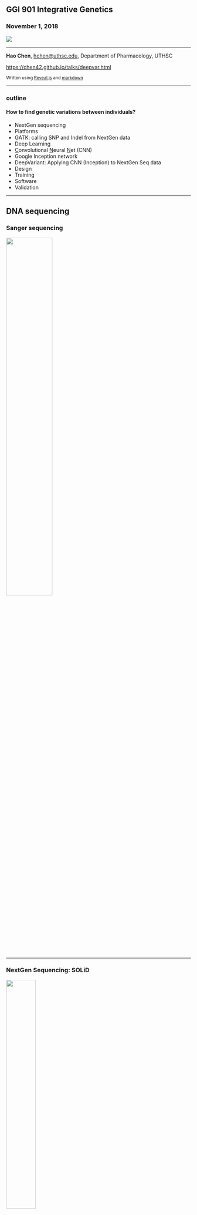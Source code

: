 
## GGI 901 Integrative Genetics 

### November 1, 2018 


<a href="https://www.nature.com/articles/nbt.4235" target=_new> <img src="./images/deepvar/cover.png"></a>

<hr style="color:royalblue">

 **Hao Chen**, hchen@uthsc.edu, Department of Pharmacology, UTHSC

https://chen42.github.io/talks/deepvar.html

<small> Written using [Reveal.js](https://github.com/hakimel/reveal.js) and [markdown](https://help.github.com/categories/writing-on-github/) </small>

---

### outline

#### How to find genetic variations between individuals?

* NextGen sequencing
 * Platforms
 * GATK: calling SNP and Indel from NextGen data
* Deep Learning
 * <u>C</u>onvolutional <u>N</u>eural <u>N</u>et (CNN)
 * Google Inception network
* DeepVariant: Applying CNN (Inception) to NextGen Seq data 
 * Design
 * Training
 * Software
 * Validation

---
## DNA sequencing

### Sanger sequencing 

<img src="https://ka-perseus-images.s3.amazonaws.com/d56c026870bbfee4658a9eaa52daba496d4a58ad.png" width=50%>

---
### NextGen Sequencing: SOLiD

<a href="http://seqanswers.com/forums/showthread.php?t=10">
<img src="http://seqanswers.com/forums/images/content/abi-fig4.jpg" width=40%>
</a>

---

### NextGen Sequencing: Illumina 


<img src="http://www.biofidal-lab.com/site/images/normal/NextGen-Sequencing-Whole-Genome-Sequencing56b9ea45bd182.png" width=70%>
---

### NextGen Sequencing: Ion Torrent

<img src="https://www.omicsonline.org/articles-images/biology-and-medicine-torrent-9-395-g003.png" width=70%>

---

### NextGen Seq data files 

Illumina, Ion Torrent: fasta


```
>cluster_2:UMI_ATTCCG # record name; starts with '>'
TTTCCGGGGCACATAATCTTCAGCCGGGCGC # DNA sequence

```

Illumina, Ion Torrent: fastq

```
@cluster_2:UMI_ATTCCG # record name; starts with '@'
TTTCCGGGGCACATAATCTTCAGCCGGGCGC # DNA sequence
+ # empty line; starts with '+'
9C;=;=<9@4868>9:67AA<9>65<=>591 # phred-scaled quality scores
``` 

SOLiD: csfasta

```
>2_14_26_F3
T110021221100310030120022032222111321022112223
```
---

## GATK: A topic for future class

<a href="https://software.broadinstitute.org/gatk/best-practices/workflow?id=11145" target=_new> 
<img src="https://us.v-cdn.net/5019796/uploads/editor/mz/tzm69d8e2spl.png" width=70%></a>


---

## Challenges of variant discovery 
 from NextGen sequencing data

* Sequencing data contains errors (0.1-10%)
* Error has many sources
* Error is depend on technology used
* GATK statistical models
	* logistic regression for base errors
	* hidden Markov for read likelihood given the haplotypes
	* naive Bayes classifier for variant calling
		* Gaussian mixture model with hand-crafted feature to remove common false positive 
	* optimized for the Illumina platform
* <font color="darkorange">Can we use one single learning model to achieve better performance? </font>

---

## Neural Network
### one node at a time

<img src="https://cdn-images-1.medium.com/max/1600/1*v88ySSMr7JLaIBjwr4chTw.jpeg" width=70%>

---

## Deep Neural Network
### Fully connected
<img src="http://www.electronicdesign.com/sites/electronicdesign.com/files/MachineLearning_WTD_Fig3.png" width=70%>

---

## Deep Neural network
### Loss Function

<table><tr><td>
<img src="https://cdn-images-1.medium.com/max/1040/1*mlXnpXGdhMefPybSQtRmDA.png">
</td><td>

<img src="https://cdn-images-1.medium.com/max/1040/1*EqTaoCB1NmJnsRYEezSACA.png">
</td></tr></table>

---

## Linear regresssion by iterative updates [R code](https://www.r-bloggers.com/linear-regression-by-gradient-descent/)



<img src="./images/deep_learning/gradient_descent_for_linear_regression.gif"  width=70%>


```
## theta is the parameter, alpha is learning rate
for (i in 1:num_iters) {
 error <- (X %*% theta - y)
 delta <- t(X) %*% error / length(y)
 theta <- theta - alpha * delta
}

```

---

## Deep Neural network
### gradient descent, learning rate

<table><tr><td width=50%>

<img src="https://www.jeremyjordan.me/content/images/2018/02/Screen-Shot-2018-02-24-at-11.47.09-AM.png"><br>

<img src="http://home.agh.edu.pl/~horzyk/lectures/ai/GradientDescentOfErrorFunction.jpg">
</td><td width=50%>

<img src="https://blog.paperspace.com/content/images/2018/05/challenges-1.png">
</td></tr></table>

---

## Deep Neural network

### Training the network

<a href="https://theclevermachine.wordpress.com/tag/backpropagation/">
<img src="./images/deepvar/fprop_bprop5.png" width=70%>

</a>


---
## Live demo of DNN

<a href="https://lecture-demo.ira.uka.de/neural-network-demo/?preset=Three%20classes%20test" target=_new ><img src="./images/deepvar/neuralnet.png"></a>

---


## Convolution

![](https://ujwlkarn.files.wordpress.com/2016/07/screen-shot-2016-07-24-at-11-25-13-pm.png?w=150&h=136)
![](https://ujwlkarn.files.wordpress.com/2016/07/screen-shot-2016-07-24-at-11-25-24-pm.png?w=74&h=64) 
![](https://ujwlkarn.files.wordpress.com/2016/07/convolution_schematic.gif?w=268&h=196&zoom=2)

https://ujjwalkarn.me/2016/08/11/intuitive-explanation-convnets/

---

## Convolution as feature detector

![](https://ujwlkarn.files.wordpress.com/2016/08/screen-shot-2016-08-05-at-11-03-00-pm.png?w=342&h=562)

https://ujjwalkarn.me/2016/08/11/intuitive-explanation-convnets/

---

## Deep Neural network

### ConvNet, CNN

![](https://www.mathworks.com/content/mathworks/www/en/discovery/convolutional-neural-network/jcr:content/mainParsys/image_copy.adapt.full.high.jpg/1523891796216.jpg)

---

## Visual example of a ConvNet

<a href="http://scs.ryerson.ca/~aharley/vis/conv/"><img src="https://ujwlkarn.files.wordpress.com/2016/08/conv_all.png?w=1024"></a>


Author: [Adam Harley](http://www.cs.cmu.edu/~aharley/)

---

## Google InceptionNet

<img src="./images/deepvar/inceptionv1.png" width=80%>

[InceptionNet](https://towardsdatascience.com/a-simple-guide-to-the-versions-of-the-inception-network-7fc52b863202)


---


## DeepVariant 

sources of info

* Dec 14 2016 [BioRxiv](https://www.biorxiv.org/content/early/2016/12/14/092890)
* Dec 04 2017 [Google Blog](https://ai.googleblog.com/2017/12/deepvariant-highly-accurate-genomes.html)
* Sep 24 2018 [Nature Biotechnology](https://www.nature.com/articles/nbt.4235)

---

## DeepVariant

### workflow

<img src="./images/deepvar/deepvar_workflow.png" width=80%>

---

## DeepVariant

### converting sequences to image

1.  local realign (GATK)   
1.  find candidate variants  
1.  construct one RGB image for each candidate  
    * each pixel represents one base position
    * image size can be  221 pixel (w) x 100 pixel (h)
        * for each SNP, consider 110 bases on each side
        * max 95 reads per images (first 5 rows reserved for the reference)


---

## DeepVariant

### coding read info in the image

```
def get_base_color(base):
 base_to_color = {'A': 250, 'G': 180, 'T': 100, 'C': 30}
 return base_to_color.get(base, 0)

def get_quality_color(quality):
 return int(254.0 * (min(40, quality) / 40.0))

def get_strand_color(on_positive_strand):
 return 70 if on_positive_strand else 240

def get_base_alpha(read_base, ref_base, read, call):
 alpha1 = 1.0 if read_supports_alt_allele(read, call.alt_allele) else 0.6
 alpha2 = 0.2 if read_base == ref_base else 1.0
 return alpha1 * alpha2

def make_pixel(red, green, blue, alpha):
 return RGB(int(alpha * red), int(alpha * green), int(alpha * blue))
```

---
## DeepVariant

### Visualizing examples 

* GitHub: online repository for code, with version control
* Python: programming language
* ipython notebook: an environment to run python code section by section
* Google colab: a cloud version of the ipython notebook

[example](https://github.com/chen42/deepvariant)

---

## DeepVariant
###  results 

<img src="./images/deepvar/deepvar_eval.png" width=100%>


---

## DeepVariant

### Sequencing Platforms

|Data| Caller| Sensitivity |PPV| F1|
|---|---|---|---|---|
|Ion  AmpliSeq  exome | DeepVariant | 94.12% | 99.79% | 96.87%|
| | TVC | 96.47% | 98.11% | 97.28%|
|| GATK | 93.24% | 19.15% | 31.78%|
|Illumina  TruSeq  exome | DeepVariant | 93.01% | 99.39% | 96.09%|
| | Ensemble | 92.92% | 98.08% | 95.43%|
| |GATK | 91.02% | 99.30% | 94.98%|
|10X  Chromium  75x  WGS | DeepVariant | 98.73% | 99.91% | 99.32%|
| |Long-ranger | 98.13% | 98.26% | 98.19%|
|| GATK | 99.08% | 94.62% | 96.80%|
|PacBio  raw  reads  40x  WGS | DeepVariant | 88.51% | 97.25% | 92.67%|
|| samtools | 89.34% | 40.89% | 56.10%|
| SOLID  85x | DeepVariant | 76.62% | 99.01% | 86.39%|
| | GATK | 73.91% | 84.26% | 78.75%|

---

## DeepVariant

### recall vs precision 

<img src="./images/deepvar/deepvar_recall_prec.png" width=40%>

---

## DeepVariant

### Genotype quality 

<img src="./images/deepvar/deepvar_genotype_qual.png" width=70%>

---

## Summary

* Deep learning (ConvNet) can be used to identify genetic variants from NextGen sequencing data
* Advantage over current state-of-the-art (GATK) is small (better at indels)
* Additional advantage is in adapting to identifying novel variants on non-illumina platform
  * All GATK results were obtained using 1000 genome known variants during indel Realign and dbSNP during base recalibration
* Disadvantage is the need to use GPU, maybe increased computation time.


---
## Similar approaches

* Clairvoyante:  [pdf](https://www.biorxiv.org/content/early/2018/09/26/310458) |  [GitHub](https://github.com/anfederico/Clairvoyant)
* VariantionAnalysis: [pdf](https://www.biorxiv.org/content/early/2016/12/30/097469) |  [GitHub](https://github.com/CampagneLaboratory/variationanalysis) 
* GenotypeTensor: [pdf](https://www.biorxiv.org/content/early/2018/06/05/338780) | [GitHub](https://github.com/CampagneLaboratory/GenotypeTensors)

